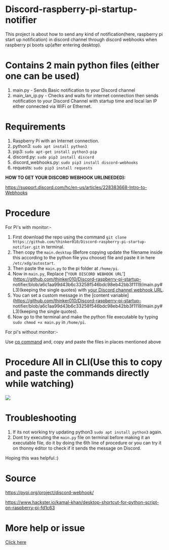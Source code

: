 # Discord-raspberry-pi-startup-notifier
This project is about how to send any kind of notification(here, raspberry pi start up notification) in discord channel through discord webhooks when raspberry pi boots up(after entering desktop).

# Contains 2 main python files (either one can be used)
1. main.py - Sends Basic notification to your Discord channel
2. main_lan_ip.py - Checks and waits for internet connection then sends notification to your Discord Channel with startup time and local lan IP either connected via WiFi or Ethernet.


# Requirements
1. Raspberry Pi with an Internet connection.
2. python3: `sudo apt install python3`
3. pip3: `sudo apt-get install python3-pip`
4. discord.py: `sudo pip3 install discord`
5. discord_webhooks.py: `sudo pip3 install discord-webhooks`
6. requests: `sudo pip3 install requests`

**HOW TO GET YOUR DISCORD WEBHOOK URL(NEEDED):**

https://support.discord.com/hc/en-us/articles/228383668-Intro-to-Webhooks


# Procedure

For Pi's with monitor:-

  1. First download the repo using the command `git clone https://github.com/thinker010/Discord-raspberry-pi-startup-notifier.git` in terminal.
  2. Then copy the `main.desktop` (Before copying update the filename inside this according to the python file you choose) file and paste it in here `/etc/xdg/autostart`.
  3. Then paste the `main.py` to the pi folder at `/home/pi`.
  4. Now in `main.py`, Replace ['`YOUR DISCORD WEBHOOK URL`'](https://github.com/thinker010/Discord-raspberry-pi-startup-               notifier/blob/a6c1aa99d43b6c33258f546bdc98eb42bb3f1119/main.py#L3)(keeping the single quotes) with [your Discord channel webhook URL](https://support.discord.com/hc/en-us/articles/228383668-Intro-to-Webhooks). 
  5. You can set a custom message in the [content variable](https://github.com/thinker010/Discord-raspberry-pi-startup- notifier/blob/a6c1aa99d43b6c33258f546bdc98eb42bb3f1119/main.py#L3)(keeping the single quotes).
  6. Now go to the terminal and make the python file executable by typing `sudo chmod +x main.py` in `/home/pi`.
  
  For pi's without monitor:-
  
  Use [cp command](https://www.raspberrypi.org/documentation/linux/usage/commands.md) and, copy and paste the files in places mentioned above


# Procedure All in CLI(Use this to copy and paste the commands directly while watching)
<a href="https://asciinema.org/a/GE5SdBMJIRsjL4dGEH23v6Vb8" target="_blank"><img src="https://asciinema.org/a/GE5SdBMJIRsjL4dGEH23v6Vb8.svg" /></a>

# Troubleshooting
1. If its not working try updating python3 `sudo apt install python3` again.
2. Dont try executing the `main.py` file on terminal before making it an executable file, do it by doing the 6th line of procedure or you can try it on thonny editor to check if it sends the message on Discord.


Hoping this was helpful.:)


# Source

https://pypi.org/project/discord-webhook/

https://www.hackster.io/kamal-khan/desktop-shortcut-for-python-script-on-raspberry-pi-fd1c63

# More help or issue
[Click here](https://github.com/thinker010/Discord-raspberry-pi-startup-notifier/issues)

